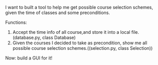 I want to built a tool to help me get possible course selection schemes, given the time of classes and some preconditions.

Functions:
1. Accept the time info of all course,and store it into a local file.(database.py, class Database)
2. Given the courses I decided to take as precondition, show me all possible course selection schemes.((selection.py, class Selection))

Now: build a GUI for it!
